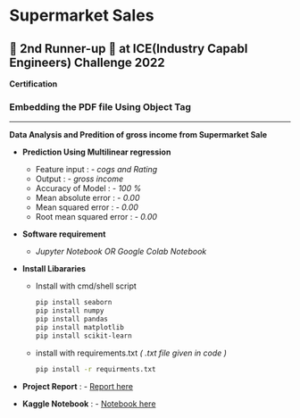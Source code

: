 # Supermarket Sales
## 🎉 **2nd Runner-up** 🎉 at **ICE(Industry Capabl Engineers) Challenge 2022**

**Certification**

<h3>Embedding the PDF file Using Object Tag</h3>
<object data =
"https://github.com/lokeshparab/Supermarket_Sales/blob/main/ETGICE1008.pdf" 
                width="800" 
                height="500"> 
        </object>

---
**Data Analysis and Predition of gross income from Supermarket Sale**
* **Prediction Using Multilinear regression**

  * Feature input           : - *cogs and Rating*
  * Output                  : - *gross income*
  * Accuracy of Model       : - *100 %*
  * Mean absolute error     : - *0.00*
  * Mean squared error      : - *0.00*
  * Root mean squared error : - *0.00*
* **Software requirement**
  * *Jupyter Notebook OR Google Colab Notebook*
* **Install Libararies**
  * Install with cmd/shell script
  
    ```bash
    pip install seaborn
    pip install numpy
    pip install pandas
    pip install matplotlib
    pip install scikit-learn
    ```
  * install with requirements.txt *( .txt file given in code )*
     ```bash
     pip install -r requirments.txt
     ```
* **Project Report** : - [Report here](https://docs.google.com/presentation/d/1oB5NlpfzGNqeSAWvNDfI9PtIWDw-ClEGjS2bC46YAHc/edit#slide=id.p)
* **Kaggle Notebook** : - [Notebook here](https://www.kaggle.com/code/lokeshparab/super-market-sale-prediction-model)
